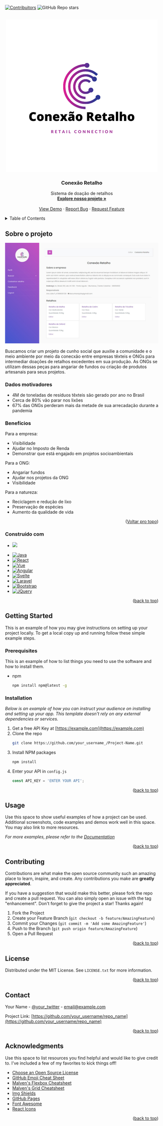 <!-- Improved compatibility of back to top link: See: https://github.com/othneildrew/Best-README-Template/pull/73 -->
<a name="readme-top"></a>
<!--
*** Thanks for checking out the Best-README-Template. If you have a suggestion
*** that would make this better, please fork the repo and create a pull request
*** or simply open an issue with the tag "enhancement".
*** Don't forget to give the project a star!
*** Thanks again! Now go create something AMAZING! :D
-->



<!-- PROJECT SHIELDS -->
<!--
*** I'm using markdown "reference style" links for readability.
*** Reference links are enclosed in brackets [ ] instead of parentheses ( ).
*** See the bottom of this document for the declaration of the reference variables
*** for contributors-url, forks-url, etc. This is an optional, concise syntax you may use.
*** https://www.markdownguide.org/basic-syntax/#reference-style-links
-->
[![Contribuitors][contributors-shield]][contributors-url]
![GitHub Repo stars](https://img.shields.io/github/stars/cunhanai/Conexao-Retalho?style=for-the-badge)



<!-- PROJECT LOGO -->
<br />
<div align="center">
  <a href="https://github.com/cunhanai/Conexao-Retalho">
    <img src="src/main/resources/static/style/img/logo.png" alt="Logo do Conexão Retalho" width="500" height="500">
  </a>

  <h3 align="center">Conexão Retalho</h3>

  <p align="center">
    Sistema de doação de retalhos
    <br />
    <a href="https://github.com/cunhanai/Conexão-Retalho"><strong>Explore nosso projeto »</strong></a>
    <br />
    <br />
    <a href="https://github.com/othneildrew/Best-README-Template">View Demo</a>
    ·
    <a href="https://github.com/othneildrew/Best-README-Template/issues">Report Bug</a>
    ·
    <a href="https://github.com/othneildrew/Best-README-Template/issues">Request Feature</a>
  </p>
</div>



<!-- TABLE OF CONTENTS -->
<details>
  <summary>Table of Contents</summary>
  <ol>
    <li>
      <a href="#about-the-project">Sobre o Projeto</a>
      <ul>
        <li><a href="#built-with">Built With</a></li>
      </ul>
    </li>
    <li>
      <a href="#getting-started">Getting Started</a>
      <ul>
        <li><a href="#prerequisites">Prerequisites</a></li>
        <li><a href="#installation">Installation</a></li>
      </ul>
    </li>
    <li><a href="#usage">Usage</a></li>
    <li><a href="#roadmap">Roadmap</a></li>
    <li><a href="#contributing">Contributing</a></li>
    <li><a href="#license">License</a></li>
    <li><a href="#contact">Contact</a></li>
    <li><a href="#acknowledgments">Acknowledgments</a></li>
  </ol>
</details>



<!-- ABOUT THE PROJECT -->
## Sobre o projeto

<div align="center" class="row">
  <a href="https://github.com/cunhanai/Conexao-Retalho">
    <img src="src/main/resources/static/style/img/perfil-empresa.jpeg" alt="Página de perfil da empresa que se cadastra no site">
  </a>
 </div>

Buscamos criar um projeto de cunho social que auxilie a comunidade e o meio ambiente por meio da conecxão entre empresas têxteis e ONGs para intermediar doações de retalhos excedentes em sua produção. As ONGs se utilizam dessas peças para angariar de fundos ou criação de produtos artesanais para seus projetos.

### Dados motivadores

<div>
  <ul>
    <li>4M de toneladas de resíduos têxteis são gerado por ano no Brasil</li>
    <li>Cerca de 80% vão parar nos lixões</li>
    <li>67% das ONGs perderam mais da metade de sua arrecadação durante a pandemia</li>
  </ul>
</div>

### Benefícios

<div>

  Para a empresa:
  <ul>
    <li>Visibilidade</li>
    <li>Ajudar no Imposto de Renda</li>
    <li>Demonstrar que está engajado em projetos socioambientais</li>
  </ul>
  
  Para a ONG:
  <ul>
    <li>Angariar fundos</li>
    <li>Ajudar nos projetos da ONG</li>
    <li>Visibilidade</li>
  </ul>
  
  Para a natureza:
  <ul>
    <li>Reciclagem e redução de lixo</li>
    <li>Preservação de espécies</li>
    <li>Aumento da qualidade de vida</li>
  </ul>
 </div>
  

<p align="right">(<a href="#readme-top">Voltar pro topo</a>)</p>



### Construído com
 
<div>
 <ul>
   <li><a href="">
      <img src="https://th.bing.com/th/id/R.8885ce9860f3aed4c999dc1b9fb70633?rik=dTAYk8jsTpGFXg&riu=http%3a%2f%2flogos-download.com%2fwp-content%2fuploads%2f2016%2f10%2fJava_logo_icon.png&ehk=mzIxcXexRV5JNYDZ2uRmZfDv2coLbtzY5kUEdUqV4v4%3d&risl=&pid=ImgRaw&r=0"></li>
      </ul>
      </div>

* [![Java][Java.com]][Java-url]
* [![React][React.js]][React-url]
* [![Vue][Vue.js]][Vue-url]
* [![Angular][Angular.io]][Angular-url]
* [![Svelte][Svelte.dev]][Svelte-url]
* [![Laravel][Laravel.com]][Laravel-url]
* [![Bootstrap][Bootstrap.com]][Bootstrap-url]
* [![JQuery][JQuery.com]][JQuery-url]

<p align="right">(<a href="#readme-top">back to top</a>)</p>



<!-- GETTING STARTED -->
## Getting Started

This is an example of how you may give instructions on setting up your project locally.
To get a local copy up and running follow these simple example steps.

### Prerequisites

This is an example of how to list things you need to use the software and how to install them.
* npm
  ```sh
  npm install npm@latest -g
  ```

### Installation

_Below is an example of how you can instruct your audience on installing and setting up your app. This template doesn't rely on any external dependencies or services._

1. Get a free API Key at [https://example.com](https://example.com)
2. Clone the repo
   ```sh
   git clone https://github.com/your_username_/Project-Name.git
   ```
3. Install NPM packages
   ```sh
   npm install
   ```
4. Enter your API in `config.js`
   ```js
   const API_KEY = 'ENTER YOUR API';
   ```

<p align="right">(<a href="#readme-top">back to top</a>)</p>



<!-- USAGE EXAMPLES -->
## Usage

Use this space to show useful examples of how a project can be used. Additional screenshots, code examples and demos work well in this space. You may also link to more resources.

_For more examples, please refer to the [Documentation](https://example.com)_

<p align="right">(<a href="#readme-top">back to top</a>)</p>



<!-- CONTRIBUTING -->
## Contributing

Contributions are what make the open source community such an amazing place to learn, inspire, and create. Any contributions you make are **greatly appreciated**.

If you have a suggestion that would make this better, please fork the repo and create a pull request. You can also simply open an issue with the tag "enhancement".
Don't forget to give the project a star! Thanks again!

1. Fork the Project
2. Create your Feature Branch (`git checkout -b feature/AmazingFeature`)
3. Commit your Changes (`git commit -m 'Add some AmazingFeature'`)
4. Push to the Branch (`git push origin feature/AmazingFeature`)
5. Open a Pull Request

<p align="right">(<a href="#readme-top">back to top</a>)</p>



<!-- LICENSE -->
## License

Distributed under the MIT License. See `LICENSE.txt` for more information.

<p align="right">(<a href="#readme-top">back to top</a>)</p>



<!-- CONTACT -->
## Contact

Your Name - [@your_twitter](https://twitter.com/your_username) - email@example.com

Project Link: [https://github.com/your_username/repo_name](https://github.com/your_username/repo_name)

<p align="right">(<a href="#readme-top">back to top</a>)</p>



<!-- ACKNOWLEDGMENTS -->
## Acknowledgments

Use this space to list resources you find helpful and would like to give credit to. I've included a few of my favorites to kick things off!

* [Choose an Open Source License](https://choosealicense.com)
* [GitHub Emoji Cheat Sheet](https://www.webpagefx.com/tools/emoji-cheat-sheet)
* [Malven's Flexbox Cheatsheet](https://flexbox.malven.co/)
* [Malven's Grid Cheatsheet](https://grid.malven.co/)
* [Img Shields](https://shields.io)
* [GitHub Pages](https://pages.github.com)
* [Font Awesome](https://fontawesome.com)
* [React Icons](https://react-icons.github.io/react-icons/search)

<p align="right">(<a href="#readme-top">back to top</a>)</p>



<!-- MARKDOWN LINKS & IMAGES -->
<!-- https://www.markdownguide.org/basic-syntax/#reference-style-links -->
[contributors-shield]: https://img.shields.io/github/contributors-anon/cunhanai/Conexao-Retalho?style=for-the-badge
[contributors-url]: https://github.com/cunhanai/Conexao-Retalho
[product-screenshot]: images/screenshot.png

[Java.com]: https://img.shields.io/badge/java-000000?style=for-the-badge&logo=java&logoColor=red
[Java-url]: https://www.java.com
[Next.js]: https://img.shields.io/badge/next.js-000000?style=for-the-badge&logo=nextdotjs&logoColor=white
[Next-url]: https://nextjs.org/
[React.js]: https://img.shields.io/badge/React-20232A?style=for-the-badge&logo=react&logoColor=61DAFB
[React-url]: https://reactjs.org/
[Vue.js]: https://img.shields.io/badge/Vue.js-35495E?style=for-the-badge&logo=vuedotjs&logoColor=4FC08D
[Vue-url]: https://vuejs.org/
[Angular.io]: https://img.shields.io/badge/Angular-DD0031?style=for-the-badge&logo=angular&logoColor=white
[Angular-url]: https://angular.io/
[Svelte.dev]: https://img.shields.io/badge/Svelte-4A4A55?style=for-the-badge&logo=svelte&logoColor=FF3E00
[Svelte-url]: https://svelte.dev/
[Laravel.com]: https://img.shields.io/badge/Laravel-FF2D20?style=for-the-badge&logo=laravel&logoColor=white
[Laravel-url]: https://laravel.com
[Bootstrap.com]: https://img.shields.io/badge/Bootstrap-563D7C?style=for-the-badge&logo=bootstrap&logoColor=white
[Bootstrap-url]: https://getbootstrap.com
[JQuery.com]: https://img.shields.io/badge/jQuery-0769AD?style=for-the-badge&logo=jquery&logoColor=white
[JQuery-url]: https://jquery.com 

